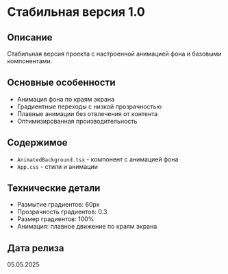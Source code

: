 # Стабильная версия 1.0

## Описание
Стабильная версия проекта с настроенной анимацией фона и базовыми компонентами.

## Основные особенности
- Анимация фона по краям экрана
- Градиентные переходы с низкой прозрачностью
- Плавные анимации без отвлечения от контента
- Оптимизированная производительность

## Содержимое
- `AnimatedBackground.tsx` - компонент с анимацией фона
- `App.css` - стили и анимации

## Технические детали
- Размытие градиентов: 60px
- Прозрачность градиентов: 0.3
- Размер градиентов: 100%
- Анимация: плавное движение по краям экрана

## Дата релиза
05.05.2025 